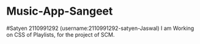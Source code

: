# Music-App-Sangeet

#Satyen 2110991292 (username:2110991292-satyen-Jaswal)
  I am Working on CSS of Playlists, for the project of SCM.
